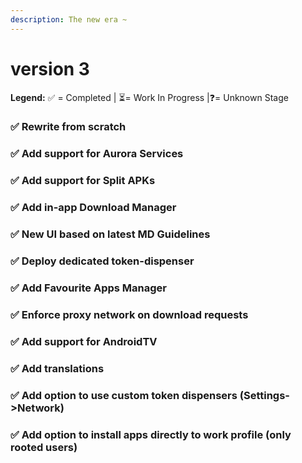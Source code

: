 ```yaml
---
description: The new era ~
---
```


# version 3

**Legend:** ✅ = Completed​ \| ⏳= Work In Progress​ \|❓= Unknown Stage​​

### ✅ Rewrite from scratch​



### ✅ Add support for Aurora Services​



### ✅ Add support for Split APKs​



### ✅ Add in-app Download Manager​



### ✅ New UI based on latest MD Guidelines​



### ✅ Deploy dedicated token-dispenser​



### ✅ Add Favourite Apps Manager​



### ✅ Enforce proxy network on download requests​



### ✅ Add support for AndroidTV​



### ✅ Add translations​



### ✅ Add option to use custom token dispensers \(Settings-&gt;Network\)​



### ✅ Add option to install apps directly to work profile \(only rooted users\)​



